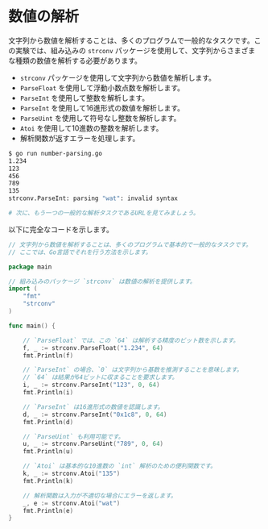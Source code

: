 # 数値の解析

文字列から数値を解析することは、多くのプログラムで一般的なタスクです。この実験では、組み込みの `strconv` パッケージを使用して、文字列からさまざまな種類の数値を解析する必要があります。

- `strconv` パッケージを使用して文字列から数値を解析します。
- `ParseFloat` を使用して浮動小数点数を解析します。
- `ParseInt` を使用して整数を解析します。
- `ParseInt` を使用して16進形式の数値を解析します。
- `ParseUint` を使用して符号なし整数を解析します。
- `Atoi` を使用して10進数の整数を解析します。
- 解析関数が返すエラーを処理します。

```sh
$ go run number-parsing.go
1.234
123
456
789
135
strconv.ParseInt: parsing "wat": invalid syntax

# 次に、もう一つの一般的な解析タスクであるURLを見てみましょう。
```

以下に完全なコードを示します。

```go
// 文字列から数値を解析することは、多くのプログラムで基本的で一般的なタスクです。
// ここでは、Go言語でそれを行う方法を示します。

package main

// 組み込みのパッケージ `strconv` は数値の解析を提供します。
import (
	"fmt"
	"strconv"
)

func main() {

	// `ParseFloat` では、この `64` は解析する精度のビット数を示します。
	f, _ := strconv.ParseFloat("1.234", 64)
	fmt.Println(f)

	// `ParseInt` の場合、`0` は文字列から基数を推測することを意味します。
	// `64` は結果が64ビットに収まることを要求します。
	i, _ := strconv.ParseInt("123", 0, 64)
	fmt.Println(i)

	// `ParseInt` は16進形式の数値を認識します。
	d, _ := strconv.ParseInt("0x1c8", 0, 64)
	fmt.Println(d)

	// `ParseUint` も利用可能です。
	u, _ := strconv.ParseUint("789", 0, 64)
	fmt.Println(u)

	// `Atoi` は基本的な10進数の `int` 解析のための便利関数です。
	k, _ := strconv.Atoi("135")
	fmt.Println(k)

	// 解析関数は入力が不適切な場合にエラーを返します。
	_, e := strconv.Atoi("wat")
	fmt.Println(e)
}

```

